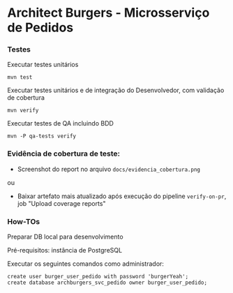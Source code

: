 Architect Burgers - Microsserviço de Pedidos
=============================================

### Testes

Executar testes unitários

    mvn test

Executar testes unitários e de integração do Desenvolvedor, com validação de cobertura

    mvn verify

Executar testes de QA incluindo BDD

    mvn -P qa-tests verify

### Evidência de cobertura de teste:

- Screenshot do report no arquivo `docs/evidencia_cobertura.png`

ou

- Baixar artefato mais atualizado após execução do pipeline `verify-on-pr`, job "Upload coverage reports"


### How-TOs

Preparar DB local para desenvolvimento

Pré-requisitos: instância de PostgreSQL

Executar os seguintes comandos como administrador:

    create user burger_user_pedido with password 'burgerYeah';
    create database archburgers_svc_pedido owner burger_user_pedido;

